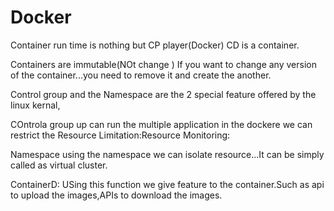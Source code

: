 # Docker

Container run time is nothing but CP player(Docker) CD is a container.

Containers are immutable(NOt change ) If you want to change any version of the container...you need to remove it and create the another.

Control group and the Namespace are the 2 special feature offered by the linux kernal,

COntrola group up can run the multiple application in the dockere we can restrict the Resource Limitation:Resource Monitoring:

Namespace using the namespace we can isolate resource...It can be simply called as virtual cluster.


ContainerD:
USing this function we give feature to the container.Such as api to upload the images,APIs to download the images.
